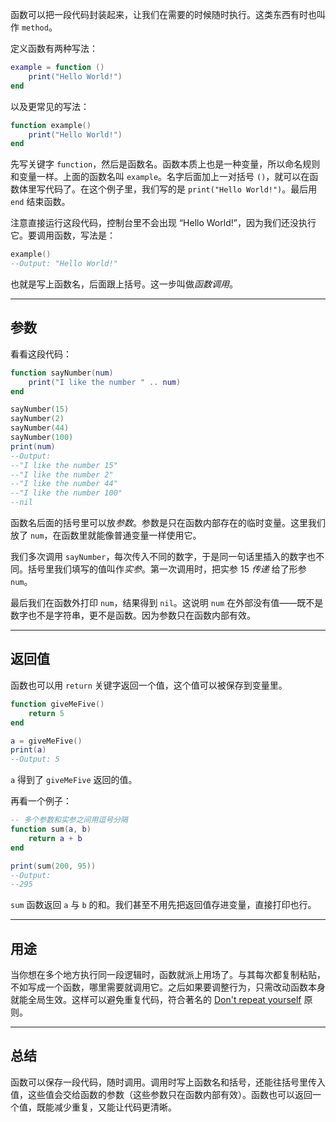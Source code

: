 函数可以把一段代码封装起来，让我们在需要的时候随时执行。这类东西有时也叫作 `method`。

定义函数有两种写法：

```lua
example = function ()
    print("Hello World!")
end
```

以及更常见的写法：

```lua
function example()
    print("Hello World!")
end
```

先写关键字 `function`，然后是函数名。函数本质上也是一种变量，所以命名规则和变量一样。上面的函数名叫 `example`。名字后面加上一对括号 `()`，就可以在函数体里写代码了。在这个例子里，我们写的是 `print("Hello World!")`。最后用 `end` 结束函数。

注意直接运行这段代码，控制台里不会出现 “Hello World!”，因为我们还没执行它。要调用函数，写法是：

```lua
example()
--Output: "Hello World!"
```

也就是写上函数名，后面跟上括号。这一步叫做*函数调用*。

___

## 参数

看看这段代码：

```lua
function sayNumber(num)
    print("I like the number " .. num)
end

sayNumber(15)
sayNumber(2)
sayNumber(44)
sayNumber(100)
print(num)
--Output:
--"I like the number 15"
--"I like the number 2"
--"I like the number 44"
--"I like the number 100"
--nil
```

函数名后面的括号里可以放*参数*。参数是只在函数内部存在的临时变量。这里我们放了 `num`，在函数里就能像普通变量一样使用它。

我们多次调用 `sayNumber`，每次传入不同的数字，于是同一句话里插入的数字也不同。括号里我们填写的值叫作*实参*。第一次调用时，把实参 15 *传递* 给了形参 `num`。

最后我们在函数外打印 `num`，结果得到 `nil`。这说明 `num` 在外部没有值——既不是数字也不是字符串，更不是函数。因为参数只在函数内部有效。

___

## 返回值

函数也可以用 `return` 关键字返回一个值，这个值可以被保存到变量里。

```lua
function giveMeFive()
    return 5
end

a = giveMeFive()
print(a)
--Output: 5
```

`a` 得到了 `giveMeFive` 返回的值。

再看一个例子：

```lua
-- 多个参数和实参之间用逗号分隔
function sum(a, b)
    return a + b
end

print(sum(200, 95))
--Output:
--295
```

`sum` 函数返回 `a` 与 `b` 的和。我们甚至不用先把返回值存进变量，直接打印也行。

___

## 用途

当你想在多个地方执行同一段逻辑时，函数就派上用场了。与其每次都复制粘贴，不如写成一个函数，哪里需要就调用它。之后如果要调整行为，只需改动函数本身就能全局生效。这样可以避免重复代码，符合著名的 [Don't repeat yourself](https://en.wikipedia.org/wiki/Don%27t_repeat_yourself) 原则。

___

## 总结

函数可以保存一段代码，随时调用。调用时写上函数名和括号，还能往括号里传入值，这些值会交给函数的参数（这些参数只在函数内部有效）。函数也可以返回一个值，既能减少重复，又能让代码更清晰。
